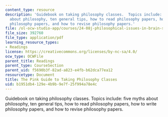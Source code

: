 ```yaml
---
content_type: resource
description: 'Guidebook on taking philosophy classes.  Topics include: five myths
  about philosophy, ten general tips, how to read philosophy papers, how to write
  philosophy papers, and how to revise philosophy papers.'
file: /ol-ocw-studio-app/courses/24-08j-philosophical-issues-in-brain-science-spring-2009/b1951db4129e4b9b9e7f25f994a78e4c_MIT24_08JS09_read.pdf
file_size: 392760
file_type: application/pdf
learning_resource_types:
- Readings
license: https://creativecommons.org/licenses/by-nc-sa/4.0/
ocw_type: OCWFile
parent_title: Readings
parent_type: CourseSection
parent_uid: f5690b3f-82ad-a823-e4fb-b62dca77ea12
resourcetype: Document
title: The Pink Guide to Taking Philosophy Classes
uid: b1951db4-129e-4b9b-9e7f-25f994a78e4c
---
```

Guidebook on taking philosophy classes.  Topics include: five myths about philosophy, ten general tips, how to read philosophy papers, how to write philosophy papers, and how to revise philosophy papers.